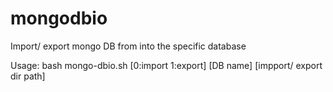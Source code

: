# mongodbio
Import/ export mongo DB from into the specific database

Usage:
   bash mongo-dbio.sh [0:import 1:export] [DB name] [impport/ export dir path]
